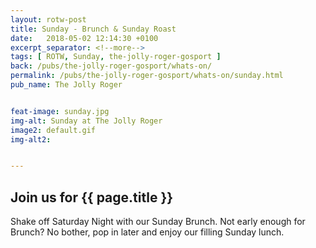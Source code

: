 ```yaml
---
layout: rotw-post
title: Sunday - Brunch & Sunday Roast
date:   2018-05-02 12:14:30 +0100
excerpt_separator: <!--more-->
tags: [ ROTW, Sunday, the-jolly-roger-gosport ]
back: /pubs/the-jolly-roger-gosport/whats-on/
permalink: /pubs/the-jolly-roger-gosport/whats-on/sunday.html
pub_name: The Jolly Roger


feat-image: sunday.jpg
img-alt: Sunday at The Jolly Roger
image2: default.gif
img-alt2:


---
```


<h2>Join us for {{ page.title }}</h2>
<p>Shake off Saturday Night with our Sunday Brunch. Not early enough for Brunch? No bother, pop in later and enjoy our filling Sunday lunch.</p>